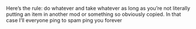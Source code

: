 Here’s the rule: do whatever and take whatever as long as you’re not literally putting an item in another mod or something so obviously copied. In that case I’ll everyone ping to spam ping you forever
